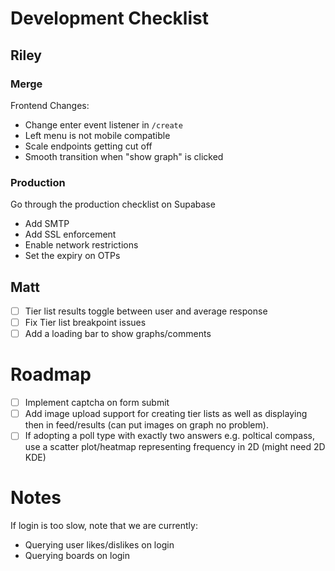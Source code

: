 # Development Checklist

## Riley

### Merge

Frontend Changes:

- Change enter event listener in `/create`
- Left menu is not mobile compatible
- Scale endpoints getting cut off
- Smooth transition when "show graph" is clicked

### Production

Go through the production checklist on Supabase

- Add SMTP
- Add SSL enforcement
- Enable network restrictions
- Set the expiry on OTPs

## Matt

- [ ] Tier list results toggle between user and average response
- [ ] Fix Tier list breakpoint issues
- [ ] Add a loading bar to show graphs/comments

# Roadmap

- [ ] Implement captcha on form submit
- [ ] Add image upload support for creating tier lists as well as displaying then in feed/results (can put images on graph no problem).
- [ ] If adopting a poll type with exactly two answers e.g. poltical compass, use a scatter plot/heatmap representing frequency in 2D (might need 2D KDE)

# Notes

If login is too slow, note that we are currently:

- Querying user likes/dislikes on login
- Querying boards on login
